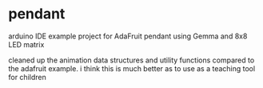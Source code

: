 pendant
=======

arduino IDE example project for AdaFruit pendant using Gemma and 8x8 LED matrix

cleaned up the animation data structures and utility functions compared to the adafruit example.
i think this is much better as to use as a teaching tool for children
